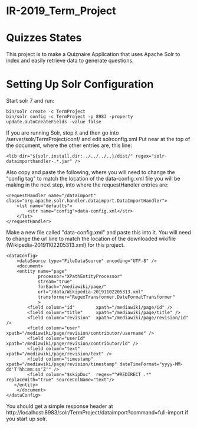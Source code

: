 # IR-2019_Term_Project
Quizzes States
=
This project is to make a Quiznaire Application that uses Apache Solr to index and easily retrieve data to generate questions. 

Setting Up Solr Configuration
=
Start solr 7 and run:
    
    bin/solr create -c TermProject
    bin/solr config -c TermProject -p 8983 -property update.autoCreateFields -value false
    
If you are running Solr, stop it and then go into /server/solr/TermProject/conf/ and edit solrconfig.xml
Put near at the top of the document, where the other <lib dir> entries are, this line:
    
    <lib dir="${solr.install.dir:../../../..}/dist/" regex="solr-dataimporthandler-.*.jar" />

Also copy and paste the following, where you will need to change the "config tag" to match the location
of the data-config.xml file you will be making in the next step, into where the requestHandler entries are:

    <requestHandler name="/dataimport" class="org.apache.solr.handler.dataimport.DataImportHandler">
        <lst name="defaults">
            <str name="config">data-config.xml</str>
        </lst>
    </requestHandler>
    
Make a new file called "data-config.xml" and paste this into it. You will need to change the url line to match
the location of the downloaded wikifile (Wikipedia-20191102205313.xml) for this project.

    <dataConfig>
        <dataSource type="FileDataSource" encoding="UTF-8" />
        <document>
        <entity name="page"
                processor="XPathEntityProcessor"
                stream="true"
                forEach="/mediawiki/page/"
                url="/data/Wikipedia-20191102205313.xml"
                transformer="RegexTransformer,DateFormatTransformer"
                >
            <field column="id"        xpath="/mediawiki/page/id" />
            <field column="title"     xpath="/mediawiki/page/title" />
            <field column="revision"  xpath="/mediawiki/page/revision/id" />
            <field column="user"      xpath="/mediawiki/page/revision/contributor/username" />
            <field column="userId"    xpath="/mediawiki/page/revision/contributor/id" />
            <field column="text"      xpath="/mediawiki/page/revision/text" />
            <field column="timestamp" xpath="/mediawiki/page/revision/timestamp" dateTimeFormat="yyyy-MM-dd'T'hh:mm:ss'Z'" />
            <field column="$skipDoc"  regex="^#REDIRECT .*" replaceWith="true" sourceColName="text"/>
       </entity>
        </document>
    </dataConfig>
    
You should get a simple response header at http://localhost:8983/solr/TermProject/dataimport?command=full-import if you start up solr.
